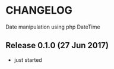 CHANGELOG
==========

Date manipulation using php DateTime


Release 0.1.0 (27 Jun 2017)
-------------------------

* just started